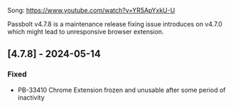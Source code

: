 Song: https://www.youtube.com/watch?v=YR5ApYxkU-U

Passbolt v4.7.8 is a maintenance release fixing issue introduces on v4.7.0 which might lead to unresponsive browser extension.

## [4.7.8] - 2024-05-14
### Fixed
- PB-33410 Chrome Extension frozen and unusable after some period of inactivity